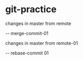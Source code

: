 # git-practice

changes in master from remote

--
merge-commit-01

changes in master from remote-01

--
rebase-commit 01

